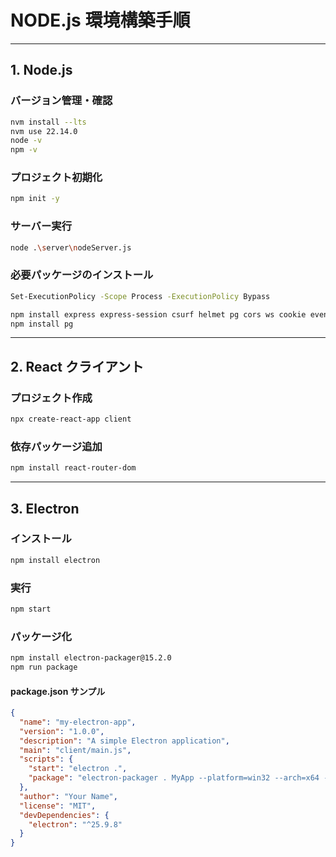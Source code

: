 # NODE.js 環境構築手順

---

## 1. Node.js

### バージョン管理・確認

```sh
nvm install --lts
nvm use 22.14.0
node -v
npm -v
```

### プロジェクト初期化

```sh
npm init -y
```

### サーバー実行

```sh
node .\server\nodeServer.js
```

### 必要パッケージのインストール

```sh
Set-ExecutionPolicy -Scope Process -ExecutionPolicy Bypass

npm install express express-session csurf helmet pg cors ws cookie events xss-clean express-mongo-sanitize cookie-parser xss
npm install pg
```

---

## 2. React クライアント

### プロジェクト作成

```sh
npx create-react-app client
```

### 依存パッケージ追加

```sh
npm install react-router-dom
```

---

## 3. Electron

### インストール

```sh
npm install electron
```

### 実行

```sh
npm start
```

### パッケージ化

```sh
npm install electron-packager@15.2.0
npm run package
```

#### package.json サンプル

```json
{
  "name": "my-electron-app",
  "version": "1.0.0",
  "description": "A simple Electron application",
  "main": "client/main.js",
  "scripts": {
    "start": "electron .",
    "package": "electron-packager . MyApp --platform=win32 --arch=x64 --out=dist --overwrite"
  },
  "author": "Your Name",
  "license": "MIT",
  "devDependencies": {
    "electron": "^25.9.8"
  }
}
```